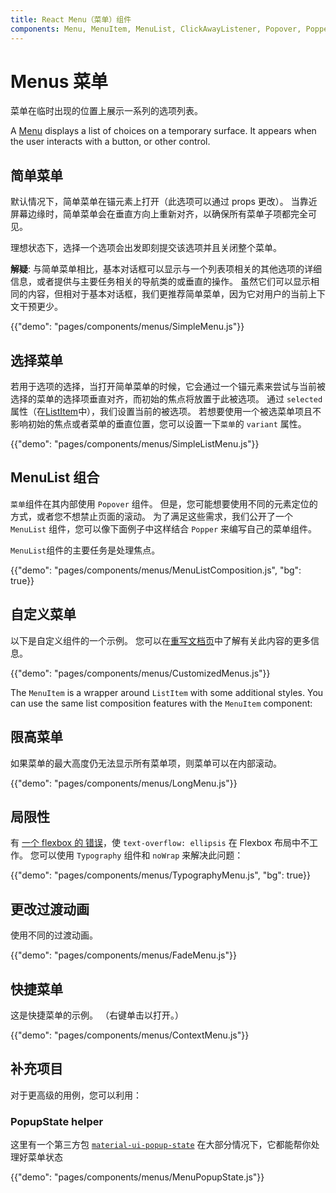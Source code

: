 ```yaml
---
title: React Menu（菜单）组件
components: Menu, MenuItem, MenuList, ClickAwayListener, Popover, Popper
---
```


# Menus 菜单

<p class="description">菜单在临时出现的位置上展示一系列的选项列表。</p>

A [Menu](https://material.io/design/components/menus.html) displays a list of choices on a temporary surface. It appears when the user interacts with a button, or other control.

## 简单菜单

默认情况下，简单菜单在锚元素上打开（此选项可以通过 props 更改）。 当靠近屏幕边缘时，简单菜单会在垂直方向上重新对齐，以确保所有菜单子项都完全可见。

理想状态下，选择一个选项会出发即刻提交该选项并且关闭整个菜单。

**解疑**: 与简单菜单相比，基本对话框可以显示与一个列表项相关的其他选项的详细信息，或者提供与主要任务相关的导航类的或垂直的操作。 虽然它们可以显示相同的内容，但相对于基本对话框，我们更推荐简单菜单，因为它对用户的当前上下文干预更少。

{{"demo": "pages/components/menus/SimpleMenu.js"}}

## 选择菜单

若用于选项的选择，当打开简单菜单的时候，它会通过一个锚元素来尝试与当前被选择的菜单的选择项垂直对齐，而初始的焦点将放置于此被选项。 通过 `selected` 属性（在[ListItem](/api/list-item/)中），我们设置当前的被选项。 若想要使用一个被选菜单项且不影响初始的焦点或者菜单的垂直位置，您可以设置一下`菜单`的 `variant` 属性。

{{"demo": "pages/components/menus/SimpleListMenu.js"}}

## MenuList 组合

`菜单`组件在其内部使用 `Popover` 组件。 但是，您可能想要使用不同的元素定位的方式，或者您不想禁止页面的滚动。 为了满足这些需求，我们公开了一个 `MenuList` 组件，您可以像下面例子中这样结合 `Popper` 来编写自己的菜单组件。

`MenuList`组件的主要任务是处理焦点。

{{"demo": "pages/components/menus/MenuListComposition.js", "bg": true}}

## 自定义菜单

以下是自定义组件的一个示例。 您可以在[重写文档页](/customization/components/)中了解有关此内容的更多信息。

{{"demo": "pages/components/menus/CustomizedMenus.js"}}

The `MenuItem` is a wrapper around `ListItem` with some additional styles. You can use the same list composition features with the `MenuItem` component:

## 限高菜单

如果菜单的最大高度仍无法显示所有菜单项，则菜单可以在内部滚动。

{{"demo": "pages/components/menus/LongMenu.js"}}

## 局限性

有 [一个 flexbox 的 错误](https://bugs.chromium.org/p/chromium/issues/detail?id=327437)，使 `text-overflow: ellipsis` 在 Flexbox 布局中不工作。 您可以使用 `Typography` 组件和 `noWrap` 来解决此问题：

{{"demo": "pages/components/menus/TypographyMenu.js", "bg": true}}

## 更改过渡动画

使用不同的过渡动画。

{{"demo": "pages/components/menus/FadeMenu.js"}}

## 快捷菜单

这是快捷菜单的示例。 （右键单击以打开。）

{{"demo": "pages/components/menus/ContextMenu.js"}}

## 补充项目

对于更高级的用例，您可以利用：

### PopupState helper

这里有一个第三方包 [`material-ui-popup-state`](https://github.com/jcoreio/material-ui-popup-state) 在大部分情况下，它都能帮你处理好菜单状态

{{"demo": "pages/components/menus/MenuPopupState.js"}}